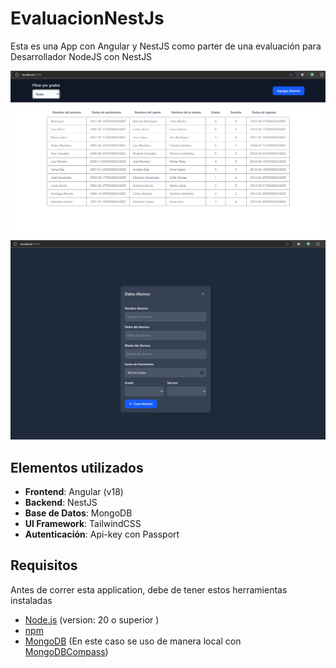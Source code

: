 # EvaluacionNestJs

Esta es una App con Angular y NestJS como parter de una evaluación para Desarrollador NodeJS con NestJS

![App main page](utilities/main.png)
![create alumno form](utilities/create.png)

## Elementos utilizados

- **Frontend**: Angular (v18)
- **Backend**: NestJS
- **Base de Datos**: MongoDB
- **UI Framework**: TailwindCSS
- **Autenticación**: Api-key con Passport

## Requisitos

Antes de correr esta application, debe de tener estos herramientas instaladas

- [Node.js](https://nodejs.org/) (version: 20 o superior )
- [npm](https://www.npmjs.com/)
- [MongoDB](https://www.mongodb.com/try/download/community) (En este caso se uso de manera local con [MongoDBCompass](https://www.mongodb.com/products/tools/compass))
